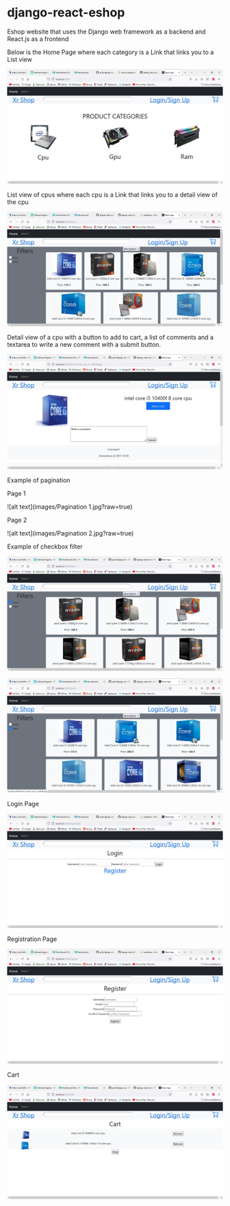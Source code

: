 # django-react-eshop
Eshop website that uses the Django web framework as a backend and React.js as a frontend

Below is the Home Page where each category is a Link that links you to a List view

![alt text](images/menu.jpg?raw=true)

List view of cpus where each cpu is a Link that links you to a detail view of the cpu

![alt text](images/items.jpg?raw=true)

Detail view of a cpu with a button to add to cart, a list of comments and a textarea to write a new comment with a submit button.

![alt text](images/Item.jpg?raw=true)

Example of pagination

Page 1

![alt text](images/Pagination 1.jpg?raw=true)

Page 2

![alt text](images/Pagination 2.jpg?raw=true)

Example of checkbox filter

![alt text](images/Filters1.jpg?raw=true)

![alt text](images/Filters2.jpg?raw=true)

Login Page

![alt text](images/Login.jpg?raw=true)

Registration Page

![alt text](images/Register.jpg?raw=true)

Cart

![alt text](images/Cart.jpg?raw=true)
